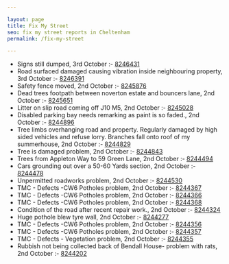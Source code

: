 ```yaml
---

layout: page
title: Fix My Street
seo: fix my street reports in Cheltenham
permalink: /fix-my-street

---
```


<!-- fix_marker starts -->

- Signs still dumped, 3rd October :- [8246431](https://www.fixmystreet.com/report/8246431)
- Road surfaced damaged causing vibration inside neighbouring property, 3rd October :- [8246391](https://www.fixmystreet.com/report/8246391)
- Safety fence moved, 2nd October :- [8245876](https://www.fixmystreet.com/report/8245876)
- Dead trees footpath between noverton estate and bouncers lane, 2nd October :- [8245651](https://www.fixmystreet.com/report/8245651)
- Litter on slip road coming off J10 M5, 2nd October :- [8245028](https://www.fixmystreet.com/report/8245028)
- Disabled parking bay needs remarking as paint is so faded., 2nd October :- [8244896](https://www.fixmystreet.com/report/8244896)
- Tree limbs overhanging road and property. Regularly damaged by high sided vehicles and refuse lorry. Branches fall onto roof of my summerhouse, 2nd October :- [8244829](https://www.fixmystreet.com/report/8244829)
- Tree is damaged problem, 2nd October :- [8244843](https://www.fixmystreet.com/report/8244843)
- Trees from Appleton Way to 59 Green Lane, 2nd October :- [8244494](https://www.fixmystreet.com/report/8244494)
- Cars grounding out over a 50-60 Yards section, 2nd October :- [8244478](https://www.fixmystreet.com/report/8244478)
- Unpermitted roadworks problem, 2nd October :- [8244530](https://www.fixmystreet.com/report/8244530)
- TMC - Defects -CW6 Potholes  problem, 2nd October :- [8244367](https://www.fixmystreet.com/report/8244367)
- TMC - Defects -CW6 Potholes  problem, 2nd October :- [8244366](https://www.fixmystreet.com/report/8244366)
- TMC - Defects -CW6 Potholes  problem, 2nd October :- [8244368](https://www.fixmystreet.com/report/8244368)
- Condition of the road after recent repair work., 2nd October :- [8244324](https://www.fixmystreet.com/report/8244324)
- Huge pothole blew tyre wall, 2nd October :- [8244277](https://www.fixmystreet.com/report/8244277)
- TMC - Defects -CW6 Potholes  problem, 2nd October :- [8244356](https://www.fixmystreet.com/report/8244356)
- TMC - Defects -CW6 Potholes  problem, 2nd October :- [8244357](https://www.fixmystreet.com/report/8244357)
- TMC - Defects - Vegetation problem, 2nd October :- [8244355](https://www.fixmystreet.com/report/8244355)
- Rubbish not being collected back of Bendall House- problem with rats, 2nd October :- [8244202](https://www.fixmystreet.com/report/8244202)

<!-- fix_marker ends -->